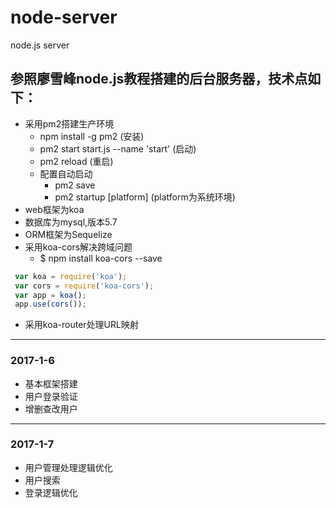 # node-server
node.js server

## 参照廖雪峰node.js教程搭建的后台服务器，技术点如下：

  * 采用pm2搭建生产环境
    * npm install -g pm2 (安装)
    * pm2 start start.js --name 'start' (启动)
    * pm2 reload <app name> (重启)
    * 配置自动启动
      * pm2 save
      * pm2 startup [platform] (platform为系统环境)
  * web框架为koa
  * 数据库为mysql,版本5.7
  * ORM框架为Sequelize
  * 采用koa-cors解决跨域问题
    * $ npm install koa-cors --save
 ```javascript
  var koa = require('koa');
  var cors = require('koa-cors');
  var app = koa();
  app.use(cors());
```
  * 采用koa-router处理URL映射
  
-------------------------------------------
### 2017-1-6
  * 基本框架搭建
  * 用户登录验证
  * 增删查改用户

--------------------------------------
### 2017-1-7
* 用户管理处理逻辑优化
* 用户搜索
* 登录逻辑优化
